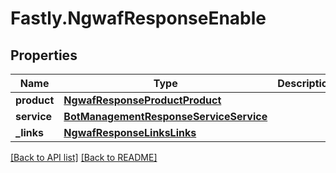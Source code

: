 # Fastly.NgwafResponseEnable

## Properties

Name | Type | Description | Notes
------------ | ------------- | ------------- | -------------
**product** | [**NgwafResponseProductProduct**](NgwafResponseProductProduct.md) |  | [optional] 
**service** | [**BotManagementResponseServiceService**](BotManagementResponseServiceService.md) |  | [optional] 
**_links** | [**NgwafResponseLinksLinks**](NgwafResponseLinksLinks.md) |  | [optional] 


[[Back to API list]](../../README.md#endpoints) [[Back to README]](../../README.md)
